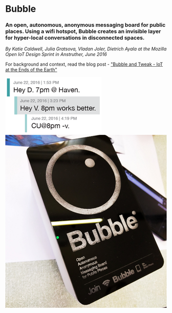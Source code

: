 # Bubble

### An open, autonomous, anonymous messaging board for public places. Using a wifi hotspot, Bubble creates an invisible layer for hyper-local conversations in disconnected spaces.

*By Katie Caldwell, Julia Gratsova, Vladan Joler, Dietrich Ayala at the Mozilla Open IoT Design Sprint in Anstruther, June 2016*

For background and context, read the blog post - ["Bubble and Tweak - IoT at the Ends of the Earth"](https://metafluff.com/2016/07/bubble-and-tweak-iot-at-the-ends-of-the-earth/)

<img src="img/bubble_chat.png">
<img src="img/bubble_object.jpg">
